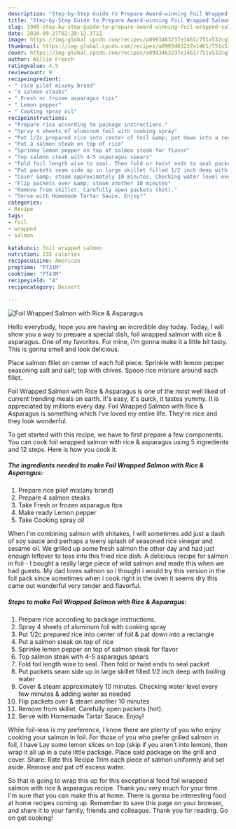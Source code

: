 ```yaml
---
description: "Step-by-Step Guide to Prepare Award-winning Foil Wrapped Salmon with Rice &amp;amp; Asparagus"
title: "Step-by-Step Guide to Prepare Award-winning Foil Wrapped Salmon with Rice &amp;amp; Asparagus"
slug: 1948-step-by-step-guide-to-prepare-award-winning-foil-wrapped-salmon-with-rice-and-amp-asparagus
date: 2020-09-27T02:28:12.371Z
image: https://img-global.cpcdn.com/recipes/a8993463237e1461/751x532cq70/foil-wrapped-salmon-with-rice-asparagus-recipe-main-photo.jpg
thumbnail: https://img-global.cpcdn.com/recipes/a8993463237e1461/751x532cq70/foil-wrapped-salmon-with-rice-asparagus-recipe-main-photo.jpg
cover: https://img-global.cpcdn.com/recipes/a8993463237e1461/751x532cq70/foil-wrapped-salmon-with-rice-asparagus-recipe-main-photo.jpg
author: Willie French
ratingvalue: 4.5
reviewcount: 9
recipeingredient:
- " rice pilof mixany brand"
- "4 salmon steaks"
- " Fresh or frozen asparagus tips"
- " Lemon pepper"
- " Cooking spray oil"
recipeinstructions:
- "Prepare rice according to package instructions."
- "Spray 4 sheets of aluminum foil with cooking spray"
- "Put 1/2c prepared rice into center of foil &amp; pat down into a rectangle"
- "Put a salmon steak on top of rice"
- "Sprinke lemon pepper on top of salmon steak for flavor"
- "Top salmon steak with 4-5 asparagus spears"
- "Fold foil length wise to seal. Then fold or twist ends to seal packet"
- "Put packets seam side up in large skillet filled 1/2 inch deep with boiling water"
- "Cover &amp; steam approximately 10 minutes. Checking water level every few minutes &amp; adding water as needed"
- "Flip packets over &amp; steam another 10 minutes"
- "Remove from skillet. Carefully open packets (hot)."
- "Serve with Homemade Tartar Sauce. Enjoy!"
categories:
- Recipe
tags:
- foil
- wrapped
- salmon

katakunci: foil wrapped salmon 
nutrition: 235 calories
recipecuisine: American
preptime: "PT31M"
cooktime: "PT43M"
recipeyield: "4"
recipecategory: Dessert

---
```



![Foil Wrapped Salmon with Rice &amp; Asparagus](https://img-global.cpcdn.com/recipes/a8993463237e1461/751x532cq70/foil-wrapped-salmon-with-rice-asparagus-recipe-main-photo.jpg)

Hello everybody, hope you are having an incredible day today. Today, I will show you a way to prepare a special dish, foil wrapped salmon with rice &amp; asparagus. One of my favorites. For mine, I'm gonna make it a little bit tasty. This is gonna smell and look delicious.

Place salmon fillet on center of each foil piece. Sprinkle with lemon pepper seasoning salt and salt; top with chives. Spoon rice mixture around each fillet.

Foil Wrapped Salmon with Rice &amp; Asparagus is one of the most well liked of current trending meals on earth. It's easy, it's quick, it tastes yummy. It is appreciated by millions every day. Foil Wrapped Salmon with Rice &amp; Asparagus is something which I've loved my entire life. They're nice and they look wonderful.


To get started with this recipe, we have to first prepare a few components. You can cook foil wrapped salmon with rice &amp; asparagus using 5 ingredients and 12 steps. Here is how you cook it.

<!--inarticleads1-->

##### The ingredients needed to make Foil Wrapped Salmon with Rice &amp; Asparagus:

1. Prepare  rice pilof mix(any brand)
1. Prepare 4 salmon steaks
1. Take  Fresh or frozen asparagus tips
1. Make ready  Lemon pepper
1. Take  Cooking spray oil


When I&#39;m combining salmon with shitakes, I will sometimes add just a dash of soy sauce and perhaps a teeny splash of seasoned rice vinegar and sesame oil. We grilled up some fresh salmon the other day and had just enough leftover to toss into this fried rice dish. A delicious recipe for salmon in foil - I bought a really large piece of wild salmon and made this when we had guests. My dad loves salmon so i thought i would try this version in the foil pack since sometimes when i cook right in the oven it seems dry this came out wonderful very tender and flavorful. 

<!--inarticleads2-->

##### Steps to make Foil Wrapped Salmon with Rice &amp; Asparagus:

1. Prepare rice according to package instructions.
1. Spray 4 sheets of aluminum foil with cooking spray
1. Put 1/2c prepared rice into center of foil &amp; pat down into a rectangle
1. Put a salmon steak on top of rice
1. Sprinke lemon pepper on top of salmon steak for flavor
1. Top salmon steak with 4-5 asparagus spears
1. Fold foil length wise to seal. Then fold or twist ends to seal packet
1. Put packets seam side up in large skillet filled 1/2 inch deep with boiling water
1. Cover &amp; steam approximately 10 minutes. Checking water level every few minutes &amp; adding water as needed
1. Flip packets over &amp; steam another 10 minutes
1. Remove from skillet. Carefully open packets (hot).
1. Serve with Homemade Tartar Sauce. Enjoy!


While foil-less is my preference, I know there are plenty of you who enjoy cooking your salmon in foil. For those of you who prefer grilled salmon in foil, I have Lay some lemon slices on top (skip if you aren&#39;t into lemon), then wrap it all up in a cute little package. Place said package on the grill and cover. Share: Rate this Recipe Trim each piece of salmon uniformly and set aside. Remove and pat off excess water. 

So that is going to wrap this up for this exceptional food foil wrapped salmon with rice &amp; asparagus recipe. Thank you very much for your time. I'm sure that you can make this at home. There is gonna be interesting food at home recipes coming up. Remember to save this page on your browser, and share it to your family, friends and colleague. Thank you for reading. Go on get cooking!
